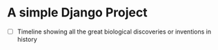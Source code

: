 # A simple Django Project
- [ ] Timeline showing all the great biological discoveries or inventions in history
